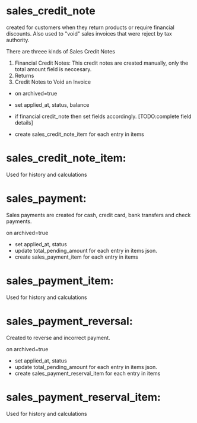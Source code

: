 # sales_credit_note

created for customers when they return products or require financial discounts. Also used to "void" sales invoices that were reject by tax authority.

There are threee kinds of Sales Credit Notes

1. Financial Credit Notes: This credit notes are created manually, only the total amount field is neccesary.
2. Returns
3. Credit Notes to Void an Invoice

- on archived=true

- set applied_at, status, balance
- if financial credit_note then set fields accordingly. [TODO:complete field details]
- create sales_credit_note_item for each entry in items

# sales_credit_note_item:

Used for history and calculations

# sales_payment:

Sales payments are created for cash, credit card, bank transfers and check payments.

on archived=true

- set applied_at, status
- update total_pending_amount for each entry in items json.
- create sales_payment_item for each entry in items

# sales_payment_item:

Used for history and calculations

# sales_payment_reversal:

Created to reverse and incorrect payment.

on archived=true

- set applied_at, status
- update total_pending_amount for each entry in items json.
- create sales_payment_reserval_item for each entry in items

# sales_payment_reserval_item:

Used for history and calculations
